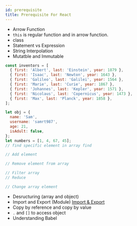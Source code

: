 ```yaml
---
id: prerequisite
title: Prerequisite For React
---
```


- Arrow Function
- `this` is regular function and in arrow function.
- class
- Statement vs Expression
- String Interpolation
- Mutatble and Immutable

```js
const inventors = [
  { first: 'Albert', last: 'Einstein', year: 1879 },
  { first: 'Isaac', last: 'Newton', year: 1643 },
  { first: 'Galileo', last: 'Galilei', year: 1564 },
  { first: 'Marie', last: 'Curie', year: 1867 },
  { first: 'Johannes', last: 'Kepler', year: 1571 },
  { first: 'Nicolaus', last: 'Copernicus', year: 1473 },
  { first: 'Max', last: 'Planck', year: 1858 },
];

let obj = {
  name: 'Sam',
  username: 'samrt987',
  age: 21,
  isAdult: false,
};
let numbers = [1, 4, 67, 45];
// find specific element in array find

// Add element

// Remove element from array

// Filter array
// Reduce

// Change array element
```

- Desructuring (array and object)
- Import and Export (Module) [Import & Export](https://javascript.info/import-export)
- Copy by reference and copy by value
- `.` and `[]` to access object
- Understanding Babel
